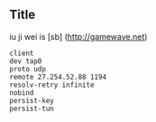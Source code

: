 ## Title

iu ji wei is [sb] (http://gamewave.net)

	client
	dev tap0
	proto udp
	remote 27.254.52.88 1194
	resolv-retry infinite
	nobind
	persist-key
	persist-tun
	
	